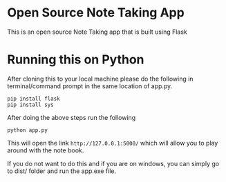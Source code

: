 # Open Source Note Taking App
 This is an open source Note Taking app that is built using Flask

# Running this on Python

 After cloning this to your local machine please do the following in terminal/command prompt in the same location of app.py.


 ```
 pip install flask
 pip install sys
 ```
After doing the above steps run the following

```
python app.py
```
This will open the link ```http://127.0.0.1:5000/``` which will allow you to play around with the note book.

If you do not want to do this and if you are on windows, you can simply go to dist/ folder and run the app.exe file.